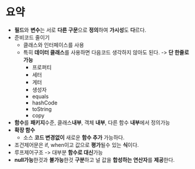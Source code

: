 요약
===
* **필드**와 **변수**는 서로 **다른 구문**으로 **정의**하여 **가시성**도 **다**르다.
* 준비코드 줄이기
  * 클래스와 인터페이스를 사용
  * 특히 **데이터 클래스**를 사용하면 다음코드 생각하지 않아도 된다. -> **단 한줄로 가능**
    * 프로퍼티
    * 세터
    * 게터
    * 생성자
    * equals
    * hashCode
    * toString
    * copy
* **함수**를 **패키지**수준, 클래스**내부**, 객체 **내부**, 다른 함수 **내부**에서 정의가능
* **확장 함수**
  * 소스 **코드 변경없이** 새로운 **함수 추가** 가능하다.
* 조건제어문은 if, when이고 값으로 **평가**될수 있는 **식**이다.
* 루프제어구조 -> 대부분 **함수로 대신**가능
* **null가능**한것과 **불가능**한것 **구분**하고 널 값을 **합성하는 연산자**를 **제공**한다.
    
